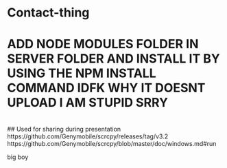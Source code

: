 # Contact-thing
# ADD NODE MODULES FOLDER IN SERVER FOLDER AND INSTALL IT BY USING THE NPM INSTALL COMMAND IDFK WHY IT DOESNT UPLOAD I AM STUPID SRRY
<br/>
## Used for sharing during presentation
<br/>
https://github.com/Genymobile/scrcpy/releases/tag/v3.2
<br/>
https://github.com/Genymobile/scrcpy/blob/master/doc/windows.md#run


<br/>

big boy





